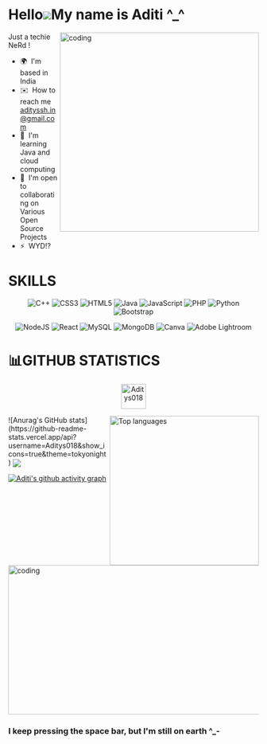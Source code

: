 
Hello![](https://user-images.githubusercontent.com/18350557/176309783-0785949b-9127-417c-8b55-ab5a4333674e.gif)My name is Aditi ^_^
=============================================================================================================================

<img align="right" alt="coding" width="400" src="https://user-images.githubusercontent.com/100122761/225121189-cc619cec-5f0b-40a3-9720-49c5ba17ea83.gif">


Just a techie NeRd !

*   🌍  I'm based in India
*   ✉️  How to reach me [adityssh.in@gmail.com](mailto:adityssh.in@gmail.com)
*   🧠  I'm learning Java and cloud computing
*   🤝  I'm open to collaborating on Various Open Source Projects
*   ⚡  WYD!?







<h1 align="left">SKILLS</h1>
<div align="center">
<p>

 ![C++](https://img.shields.io/badge/c++-%2300599C.svg?style=for-the-badge&logo=c%2B%2B&logoColor=white) 
 ![CSS3](https://img.shields.io/badge/css3-%231572B6.svg?style=for-the-badge&logo=css3&logoColor=white)
 ![HTML5](https://img.shields.io/badge/html5-%23E34F26.svg?style=for-the-badge&logo=html5&logoColor=white)
 ![Java](https://img.shields.io/badge/java-%23ED8B00.svg?style=for-the-badge&logo=java&logoColor=white)
 ![JavaScript](https://img.shields.io/badge/javascript-%23323330.svg?style=for-the-badge&logo=javascript&logoColor=%23F7DF1E)
 ![PHP](https://img.shields.io/badge/php-%23777BB4.svg?style=for-the-badge&logo=php&logoColor=white)
 ![Python](https://img.shields.io/badge/python-3670A0?style=for-the-badge&logo=python&logoColor=ffdd54)
 ![Bootstrap](https://img.shields.io/badge/bootstrap-%23563D7C.svg?style=for-the-badge&logo=bootstrap&logoColor=white)
 
 </p>
  
  </div>
 <div align="center">
<p>
  
 ![NodeJS](https://img.shields.io/badge/node.js-6DA55F?style=for-the-badge&logo=node.js&logoColor=white)
 ![React](https://img.shields.io/badge/react-%2320232a.svg?style=for-the-badge&logo=react&logoColor=%2361DAFB)
 ![MySQL](https://img.shields.io/badge/mysql-%2300f.svg?style=for-the-badge&logo=mysql&logoColor=white)
 ![MongoDB](https://img.shields.io/badge/MongoDB-%234ea94b.svg?style=for-the-badge&logo=mongodb&logoColor=white)
 ![Canva](https://img.shields.io/badge/Canva-%2300C4CC.svg?style=for-the-badge&logo=Canva&logoColor=white)
 ![Adobe Lightroom](https://img.shields.io/badge/Adobe%20Lightroom-31A8FF.svg?style=for-the-badge&logo=Adobe%20Lightroom&logoColor=white)
 
 </p>
 </div>

# 📊GITHUB STATISTICS
 
 <p align="center" margin="50cm"> <img src="https://komarev.com/ghpvc/?username=Aditys018&label=Profile%20views&color=0e75b6&style=flat" alt="Aditys018"  height="50" length="40" /> </p>


<img align="right" alt="Top languages" width="300"  src="https://github-readme-stats.vercel.app/api/top-langs/?username=Aditys018&layout=compact)](https://github.com/anuraghazra/github-readme-stats">
![Anurag's GitHub stats](https://github-readme-stats.vercel.app/api?username=Aditys018&show_icons=true&theme=tokyonight)
<!--  ![Anurag's GitHub stats](https://github-readme-stats.vercel.app/api?username=Aditys018&show_icons=true&theme=transparent)
  -->
 <img align="center" src="https://github-readme-streak-stats.herokuapp.com/?user=Aditys018&theme=tokyonight&hide_border=false"/>

[![Aditi's github activity graph](https://github-readme-activity-graph.vercel.app/graph?username=Aditys018&theme=tokyo-night)](https://github.com/Aditys018/github-readme-activity-graph)


<!-- ![](https://capsule-render.vercel.app/api?type=waving&height=100&width=300&section=footer) -->

<img align="center" alt="coding" width="1000" height="300" src="https://64.media.tumblr.com/83ab6d6c3e5e8a301c9537e24e9790f9/826a2514c6376f30-55/s1280x1920/e25d3e5edae3cdd4795c4308031b7196284f5ea2.gif">

<h3 text-align="center">I keep pressing the space bar, but I'm still on earth ^_-</h3>
